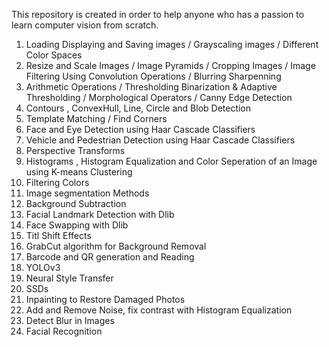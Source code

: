 This repository is created in order to help anyone who has a passion to learn computer vision from scratch.

1. Loading Displaying and Saving images / Grayscaling images / Different Color Spaces
2. Resize and Scale Images / Image Pyramids / Cropping Images / Image Filtering Using Convolution Operations / Blurring  Sharpenning
3. Arithmetic Operations / Thresholding Binarization & Adaptive Thresholding / Morphological Operators / Canny Edge Detection
4. Contours , ConvexHull, Line, Circle and Blob Detection
5. Template Matching / Find Corners
6. Face and Eye Detection using Haar Cascade Classifiers
7. Vehicle and Pedestrian Detection using Haar Cascade Classifiers
8. Perspective Transforms
9. Histograms , Histogram Equalization and Color Seperation of an Image using K-means Clustering
10. Filtering Colors
11. Image segmentation Methods
12. Background Subtraction
13. Facial Landmark Detection with Dlib
14. Face Swapping with Dlib
16. Titl Shift Effects
17. GrabCut algorithm for Background Removal
18. Barcode and QR generation and Reading
19. YOLOv3
20. Neural Style Transfer 
21. SSDs
22. Inpainting to Restore Damaged Photos
23. Add and Remove Noise, fix contrast with Histogram Equalization
24. Detect Blur in Images
25. Facial Recognition
